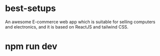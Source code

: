 # best-setups
An awesome E-commerce web app which is suitable for selling computers and electronics, and it is based on ReactJS and tailwind CSS.
# npm run dev
